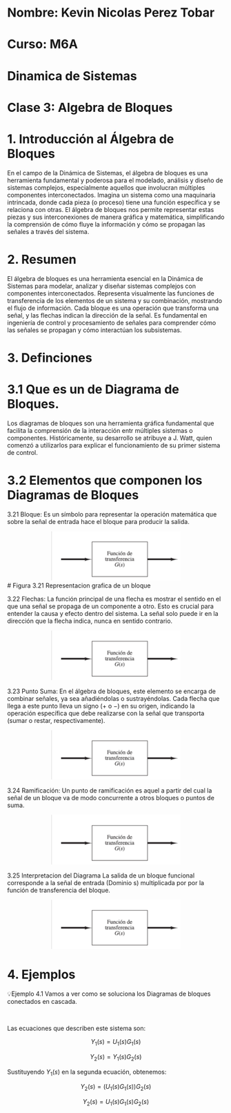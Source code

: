 # Nombre: Kevin Nicolas Perez Tobar
# Curso: M6A
# Dinamica de Sistemas
# Clase 3: Algebra de Bloques

# 1. Introducción al Álgebra de Bloques

En el campo de la Dinámica de Sistemas, el álgebra de bloques es una herramienta fundamental y poderosa para el modelado, análisis y diseño de sistemas complejos, especialmente aquellos que involucran múltiples componentes interconectados. Imagina un sistema como una maquinaria intrincada, donde cada pieza (o proceso) tiene una función específica y se relaciona con otras. El álgebra de bloques nos permite representar estas piezas y sus interconexiones de manera gráfica y matemática, simplificando la comprensión de cómo fluye la información y cómo se propagan las señales a través del sistema.

 # 2. Resumen
 
El álgebra de bloques es una herramienta esencial en la Dinámica de Sistemas para modelar, analizar y diseñar sistemas complejos con componentes interconectados. Representa visualmente las funciones de transferencia de los elementos de un sistema y su combinación, mostrando el flujo de información. Cada bloque es una operación que transforma una señal, y las flechas indican la dirección de la señal. Es fundamental en ingeniería de control y procesamiento de señales para comprender cómo las señales se propagan y cómo interactúan los subsistemas.

# 3. Definciones

# 3.1 Que es un de Diagrama de Bloques.

Los diagramas de bloques son una herramienta gráfica fundamental que facilita la comprensión de la interacción entr múltiples sistemas o componentes. Históricamente, su desarrollo se atribuye a J. Watt, quien comenzó a utilizarlos para explicar el funcionamiento de su primer sistema de control.

# 3.2 Elementos que componen los Diagramas de Bloques

3.21 Bloque: Es un símbolo para representar la operación matemática que sobre la señal de entrada hace el bloque para producir la salida.

<div align="center">
<img src="https://github.com/Djtunder/Apuntes-Tercer-Corte/blob/423e243f300ab894b330fba8a3b4b48cd35871bd/Build/bloques.png" width="300">
</div>
# Figura 3.21 Representacion grafica de un bloque

3.22 Flechas: La función principal de una flecha es mostrar el sentido en el que una señal se propaga de un componente a otro. Esto es crucial para entender la causa y efecto dentro del sistema. La señal solo puede ir en la dirección que la flecha indica, nunca en sentido contrario.

<div align="center">
<img src="https://github.com/Djtunder/Apuntes-Tercer-Corte/blob/423e243f300ab894b330fba8a3b4b48cd35871bd/Build/bloques.png" width="300">
</div>

3.23 Punto Suma: En el álgebra de bloques, este elemento se encarga de combinar señales, ya sea añadiéndolas o sustrayéndolas. Cada flecha que llega a este punto lleva un signo (+ o −) en su origen, indicando la operación específica que debe realizarse con la señal que transporta (sumar o restar, respectivamente).

<div align="center">
<img src="https://github.com/Djtunder/Apuntes-Tercer-Corte/blob/423e243f300ab894b330fba8a3b4b48cd35871bd/Build/bloques.png" width="300">
</div>

3.24 Ramificación: Un punto de ramificación es aquel a partir del cual la señal de un bloque va de modo concurrente a otros bloques o puntos de suma.

<div align="center">
<img src="https://github.com/Djtunder/Apuntes-Tercer-Corte/blob/423e243f300ab894b330fba8a3b4b48cd35871bd/Build/bloques.png" width="300">
</div>

3.25  Interpretacion del Diagrama 
La salida de un bloque funcional corresponde a la señal de entrada (Dominio s) multiplicada por por la función de
transferencia del bloque. 

<div align="center">
<img src="https://github.com/Djtunder/Apuntes-Tercer-Corte/blob/423e243f300ab894b330fba8a3b4b48cd35871bd/Build/bloques.png" width="300">
</div>

# 4. Ejemplos 

💡Ejemplo 4.1 
Vamos a ver como se soluciona los Diagramas de bloques conectados en cascada. 
<div align="center">
<img src="">
</div>

Las ecuaciones que describen este sistema son:

$$Y_1(s) = U_1(s)G_1(s)$$

$$Y_2(s) = Y_1(s)G_2(s)$$

Sustituyendo $Y_1(s)$ en la segunda ecuación, obtenemos:

$$Y_2(s) = (U_1(s)G_1(s))G_2(s)$$

$$Y_2(s) = U_1(s)G_1(s)G_2(s)$$
